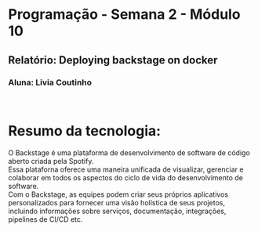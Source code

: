 # Programação - Semana 2 - Módulo 10
## Relatório: Deploying backstage on docker

### Aluna: Livia Coutinho

</br>

# Resumo da tecnologia:
O Backstage é uma plataforma de desenvolvimento de software de código aberto criada pela Spotify. </br>
Essa plataforna oferece uma maneira unificada de visualizar, gerenciar e colaborar em todos os aspectos do ciclo de vida do desenvolvimento de software. </br>
Com o Backstage, as equipes podem criar seus próprios aplicativos personalizados para fornecer uma visão holística de seus projetos, incluindo informações sobre serviços, documentação, integrações, pipelines de CI/CD etc.


